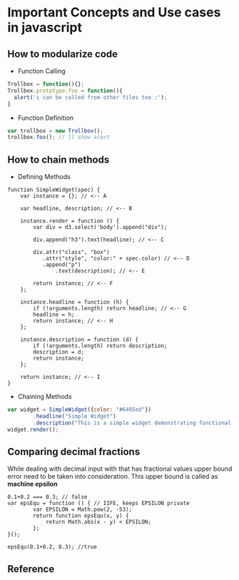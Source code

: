 # Important Concepts and Use cases in javascript

## How to modularize code
* Function Calling
```javascript
Trollbox = function(){};
Trollbox.prototype.foo = function(){
  alert('i can be called from other files too :');
}
```
* Function Definition
```javascript
var trollbox = new Trollbox();
trollbox.foo(); // ll show alert
```
## How to chain methods

* Defining Methods
```
function SimpleWidget(spec) {
    var instance = {}; // <-- A

    var headline, description; // <-- B

    instance.render = function () {
        var div = d3.select('body').append("div");

        div.append("h3").text(headline); // <-- C

        div.attr("class", "box")
           .attr("style", "color:" + spec.color) // <-- D
           .append("p")
               .text(description); // <-- E

        return instance; // <-- F
    };

    instance.headline = function (h) {
        if (!arguments.length) return headline; // <-- G
        headline = h;
        return instance; // <-- H
    };

    instance.description = function (d) {
        if (!arguments.length) return description;
        description = d;
        return instance;
    };

    return instance; // <-- I
}
```

* Chaining Methods
```javascript
var widget = SimpleWidget({color: "#6495ed"})
        .headline("Simple Widget")
        .description("This is a simple widget demonstrating functional javascript.");
widget.render();
```

## Comparing decimal fractions
While dealing with decimal input with that has fractional values upper bound error need to be taken into consideration. This upper bound is called as **machine epsilon**
```
0.1+0.2 === 0.3; // false
var epsEqu = function () { // IIFE, keeps EPSILON private
        var EPSILON = Math.pow(2, -53);
        return function epsEqu(x, y) {
            return Math.abs(x - y) < EPSILON;
        };
}();

epsEqu(0.1+0.2, 0.3); //true
```




## Reference

 
